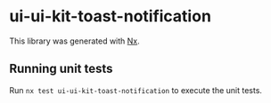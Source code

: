 # ui-ui-kit-toast-notification

This library was generated with [Nx](https://nx.dev).

## Running unit tests

Run `nx test ui-ui-kit-toast-notification` to execute the unit tests.
